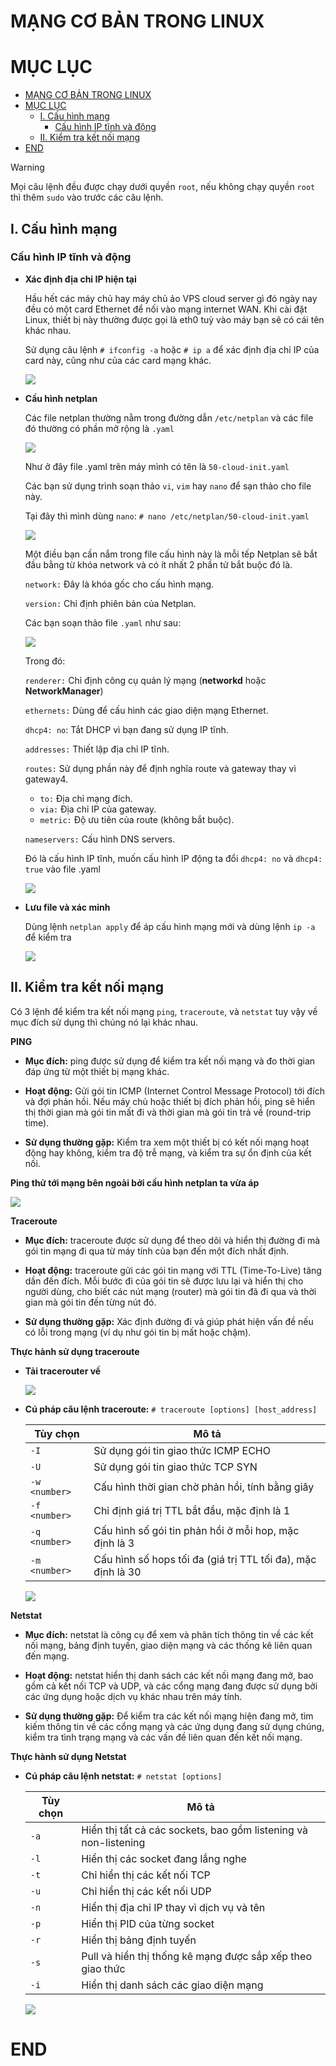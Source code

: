 # MẠNG CƠ BẢN TRONG LINUX

# MỤC LỤC

- [MẠNG CƠ BẢN TRONG LINUX](#mạng-cơ-bản-trong-linux)
- [MỤC LỤC](#mục-lục)
  - [I. Cấu hình mạng](#i-cấu-hình-mạng)
    - [Cấu hình IP tĩnh và động](#cấu-hình-ip-tĩnh-và-động)
  - [II. Kiểm tra kết nối mạng](#ii-kiểm-tra-kết-nối-mạng)
- [END](#end)


>[!WARNING]
>Mọi câu lệnh đều được chạy dưới quyền ``root``, nếu không chạy quyền ``root`` thì thêm ``sudo`` vào trước các câu lệnh. 

## I. Cấu hình mạng

### Cấu hình IP tĩnh và động


* **Xác định địa chỉ IP hiện tại**

    Hầu hết các máy chủ hay máy chủ ảo VPS cloud server gì đó ngày nay đều có một card Ethernet để nối vào mạng internet WAN. Khi cài đặt Linux, thiết bị này thường được gọi là eth0 tuỳ vào máy bạn sẽ có cái tên khác nhau.
    
    Sử dụng câu lệnh `# ifconfig -a` hoặc ``# ip a`` để xác định địa chỉ IP của card này, cũng như của các card mạng khác.

    ![](/img/ip_a.png)


* **Cấu hình netplan**

    Các file netplan thường nằm trong đường dẫn ``/etc/netplan`` và các file đó thường có phần mở rộng là ``.yaml``

    ![](/img/netplan.png)

    Như ở đây file .yaml trên máy mình có tên là ``50-cloud-init.yaml``

    Các bạn sử dụng trình soạn thảo ``vi``, ``vim`` hay ``nano`` để sạn thảo cho file này.

    Tại đây thì mình dùng ``nano``: ``# nano /etc/netplan/50-cloud-init.yaml``

    ![](/img/menunano.png)

    Một điều bạn cần nắm trong file cấu hình này là mỗi tếp Netplan sẽ bắt đầu bằng từ khóa network và có ít nhất 2 phần tử bắt buộc đó là.

    ``network:`` Đây là khóa gốc cho cấu hình mạng.

    `version:` Chỉ định phiên bản của Netplan.

    Các bạn soạn thảo file ``.yaml`` như sau:

    ![](/img/nanoyaml.png)


    Trong đó: 

    ``renderer:`` Chỉ định công cụ quản lý mạng (**networkd** hoặc **NetworkManager**)

    ``ethernets:`` Dùng để cấu hình các giao diện mạng Ethernet.

    ``dhcp4: no``: Tắt DHCP vì bạn đang sử dụng IP tĩnh.

    ``addresses:`` Thiết lập địa chỉ IP tĩnh.

    ``routes:`` Sử dụng phần này để định nghĩa route và gateway thay vì gateway4.
        
    * ``to:`` Địa chỉ mạng đích.   
    * ``via:`` Địa chỉ IP của gateway.
    * ``metric:`` Độ ưu tiên của route (không bắt buộc).

    ``nameservers:`` Cấu hình DNS servers.

    Đó là cấu hình IP tĩnh, muốn cấu hình IP động ta đổi ``dhcp4: no`` và ``dhcp4: true`` vào file .yaml

    ![](/img/nanoyaml_dynamic.png)


* **Lưu file và xác minh**

    Dùng lệnh ``netplan apply`` để áp cấu hình mạng mới và dùng lệnh ``ip -a`` để kiểm tra

    ![](/img/savenetplan.png)

    
## II. Kiểm tra kết nối mạng

Có 3 lệnh để kiểm tra kết nối mạng ``ping``, ``traceroute``, và ``netstat`` tuy vậy về mục đích sử dụng thì chúng nó lại khác nhau.

**PING**
* **Mục đích:** ping được sử dụng để kiểm tra kết nối mạng và đo thời gian đáp ứng từ một thiết bị mạng khác.

* **Hoạt động:** Gửi gói tin ICMP (Internet Control Message Protocol) tới đích và đợi phản hồi. Nếu máy chủ hoặc thiết bị đích phản hồi, ping sẽ hiển thị thời gian mà gói tin mất đi và thời gian mà gói tin trả về (round-trip time).

* **Sử dụng thường gặp:** Kiểm tra xem một thiết bị có kết nối mạng hoạt động hay không, kiểm tra độ trễ mạng, và kiểm tra sự ổn định của kết nối.

**Ping thử tới mạng bên ngoài bởi cấu hình netplan ta vừa áp**

![](/img/pinggoogle.png)

**Traceroute**

* **Mục đích:** traceroute được sử dụng để theo dõi và hiển thị đường đi mà gói tin mạng đi qua từ máy tính của bạn đến một đích nhất định.

* **Hoạt động:** traceroute gửi các gói tin mạng với TTL (Time-To-Live) tăng dần đến đích. Mỗi bước đi của gói tin sẽ được lưu lại và hiển thị cho người dùng, cho biết các nút mạng (router) mà gói tin đã đi qua và thời gian mà gói tin đến từng nút đó.

* **Sử dụng thường gặp:** Xác định đường đi và giúp phát hiện vấn đề nếu có lỗi trong mạng (ví dụ như gói tin bị mất hoặc chậm).

**Thực hành sử dụng traceroute**
  * **Tải tracerouter về**
  
    ![](/img/apttraceroute.png)

  * **Cú pháp câu lệnh traceroute:** ``# traceroute [options] [host_address]``

    | Tùy chọn    | Mô tả                                                     |
    |-------------|------------------------------------------------------------|
    | `-I`        | Sử dụng gói tin giao thức ICMP ECHO                        |
    | `-U`        | Sử dụng gói tin giao thức TCP SYN                          |
    | `-w <number>` | Cấu hình thời gian chờ phản hồi, tính bằng giây          |
    | `-f <number>` | Chỉ định giá trị TTL bắt đầu, mặc định là 1                |
    | `-q <number>` | Cấu hình số gói tin phản hồi ở mỗi hop, mặc định là 3     |
    | `-m <number>` | Cấu hình số hops tối đa (giá trị TTL tối đa), mặc định là 30 |


    ![](/img/traceroute.png)


**Netstat**

* **Mục đích:** netstat là công cụ để xem và phân tích thông tin về các kết nối mạng, bảng định tuyến, giao diện mạng và các thống kê liên quan đến mạng.

* **Hoạt động:** netstat hiển thị danh sách các kết nối mạng đang mở, bao gồm cả kết nối TCP và UDP, và các cổng mạng đang được sử dụng bởi các ứng dụng hoặc dịch vụ khác nhau trên máy tính.

* **Sử dụng thường gặp:** Để kiểm tra các kết nối mạng hiện đang mở, tìm kiếm thông tin về các cổng mạng và các ứng dụng đang sử dụng chúng, kiểm tra tình trạng mạng và các vấn đề liên quan đến kết nối mạng.

**Thực hành sử dụng Netstat**

* **Cú pháp câu lệnh netstat:** ``# netstat [options]``

    | Tùy chọn | Mô tả                                                                |
    |----------|-----------------------------------------------------------------------|
    | `-a`     | Hiển thị tất cả các sockets, bao gồm listening và non-listening      |
    | `-l`     | Hiển thị các socket đang lắng nghe                                     |
    | `-t`     | Chỉ hiển thị các kết nối TCP                                           |
    | `-u`     | Chỉ hiển thị các kết nối UDP                                           |
    | `-n`     | Hiển thị địa chỉ IP thay vì dịch vụ và tên                             |
    | `-p`     | Hiển thị PID của từng socket                                           |
    | `-r`     | Hiển thị bảng định tuyến                                               |
    | `-s`     | Pull và hiển thị thống kê mạng được sắp xếp theo giao thức            |
    | `-i`     | Hiển thị danh sách các giao diện mạng                                  |

    ![](/img/netstat.png)

# END